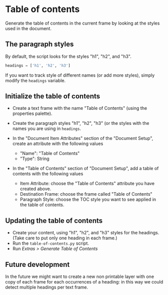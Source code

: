 # Table of contents

Generate the table of contents in the current frame by looking at the styles used in the document.

## The paragraph styles

By default, the script looks for the styles "h1", "h2", and "h3".

```py
headings = ['h1', 'h2', 'h3']
```

If you want to track style of different names (or add more styles), simply modify the `headings` variable.

## Initialize the table of contents

- Create a text frame with the name "Table of Contents" (using the properties palette).
- Create the paragraph styles "h1", "h2", "h3" (or the styles with the names you are using in `headings`.
- In the "Document Item Attributes" section of the "Document Setup", create an attribute with the following values

  - "Name": "Table of Contents" 
  - "Type": String

- In the "Table of Contents" section of "Document Setup", add a table of contents with the following values
  - Item Attribute: choose the "Table of Contents" attribute you have created above.
  - Destination Frame: choose the frame called "Table of Contents"
  - Paragraph Style: choose the TOC style you want to see applied in the table of contents.

## Updating the table of contents

- Create your content, using "h1", "h2", and "h3" styles for the headings. (Take care to put only one heading in each frame.)
- Run the `table-of-contents.py` script.
- Run _Extras > Generate Table of Contents_

## Future development

In the future we might want to create a new non printable layer with one copy of each frame for each occurrences of a heading: in this way we could detect multiple headings per text frame.
